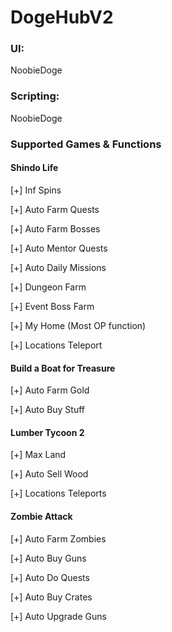 # DogeHubV2

### UI:
NoobieDoge

### Scripting:
NoobieDoge

### Supported Games & Functions

#### Shindo Life
[+] Inf Spins

[+] Auto Farm Quests

[+] Auto Farm Bosses

[+] Auto Mentor Quests

[+] Auto Daily Missions

[+] Dungeon Farm

[+] Event Boss Farm

[+] My Home (Most OP function)

[+] Locations Teleport

#### Build a Boat for Treasure
[+] Auto Farm Gold

[+] Auto Buy Stuff

#### Lumber Tycoon 2
[+] Max Land

[+] Auto Sell Wood

[+] Locations Teleports

#### Zombie Attack
[+] Auto Farm Zombies

[+] Auto Buy Guns

[+] Auto Do Quests

[+] Auto Buy Crates

[+] Auto Upgrade Guns
